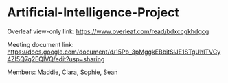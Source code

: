 # Artificial-Intelligence-Project
Overleaf view-only link: https://www.overleaf.com/read/bdxccgkhdgcg

Meeting document link: https://docs.google.com/document/d/15Pb_3pMggkEBbitSlJE1STgUhITVCy4ZI5Q7q2EQIVQ/edit?usp=sharing 

Members: Maddie, Ciara, Sophie, Sean
